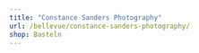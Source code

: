 ```yaml
---
title: "Constance Sanders Photography"
url: /bellevue/constance-sanders-photography/
shop: Basteln
---
```

